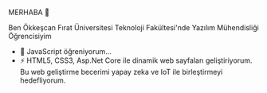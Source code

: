  MERHABA 👋

Ben Ökkeşcan
Fırat Üniversitesi Teknoloji Fakültesi'nde Yazılım Mühendisliği Öğrencisiyim


- 🌱 JavaScript öğreniyorum...
- ⚡ HTML5, CSS3, Asp.Net Core ile dinamik web sayfaları geliştiriyorum. Bu web geliştirme becerimi yapay zeka ve IoT ile birleştirmeyi hedefliyorum.

